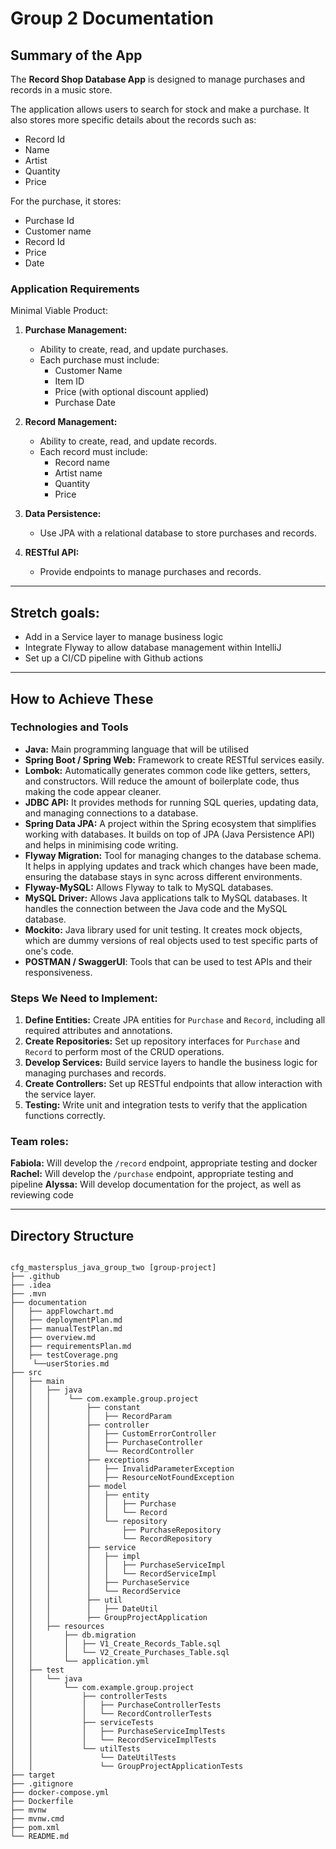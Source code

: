 # Group 2 Documentation

## Summary of the App

The **Record Shop Database App** is designed to manage purchases and records in a music store.

The application allows users to search for stock and make a purchase. It also stores more specific details about the records such as:
- Record Id
- Name
- Artist
- Quantity
- Price

For the purchase, it stores: 
- Purchase Id
- Customer name 
- Record Id 
- Price 
- Date 

### Application Requirements

Minimal Viable Product: 

1. **Purchase Management:**
   - Ability to create, read, and update purchases.
   - Each purchase must include:
     - Customer Name
     - Item ID
     - Price (with optional discount applied)
     - Purchase Date


2. **Record Management:**
   - Ability to create, read, and update records.
   - Each record must include:
     - Record name
     - Artist name
     - Quantity
     - Price


3. **Data Persistence:**
   - Use JPA with a relational database to store purchases and records.


4. **RESTful API:**
   - Provide endpoints to manage purchases and records.

---
## Stretch goals: 

- Add in a Service layer to manage business logic 
- Integrate Flyway to allow database management within IntelliJ
- Set up a CI/CD pipeline with Github actions

---

## How to Achieve These

### Technologies and Tools

- **Java:** Main programming language that will be utilised
- **Spring Boot / Spring Web:** Framework to create RESTful services easily.
- **Lombok:** Automatically generates common code like getters, setters, and constructors. Will reduce the amount of boilerplate code, thus making the code appear cleaner.
- **JDBC API:** It provides methods for running SQL queries, updating data, and managing connections to a database.
- **Spring Data JPA:** A project within the Spring ecosystem that simplifies working with databases. It builds on top of JPA (Java Persistence API) and helps in minimising code writing.
- **Flyway Migration:** Tool for managing changes to the database schema. It helps in applying updates and track which changes have been made, ensuring the database stays in sync across different environments.
- **Flyway-MySQL:** Allows Flyway to talk to MySQL databases. 
- **MySQL Driver:** Allows Java applications talk to MySQL databases. It handles the connection between the Java code and the MySQL database.
- **Mockito:** Java library used for unit testing.  It creates mock objects, which are dummy versions of real objects used to test specific parts of one's code.
- **POSTMAN / SwaggerUI**: Tools that can be used to test APIs and their responsiveness.

### Steps We Need to Implement:

1. **Define Entities:** Create JPA entities for `Purchase` and `Record`, including all required attributes and annotations.
2. **Create Repositories:** Set up repository interfaces for `Purchase` and `Record` to perform most of the CRUD operations.
3. **Develop Services:** Build service layers to handle the business logic for managing purchases and records.
4. **Create Controllers:** Set up RESTful endpoints that allow interaction with the service layer.
5. **Testing:** Write unit and integration tests to verify that the application functions correctly.

### Team roles: 

**Fabiola:** Will develop the `/record` endpoint, appropriate testing and docker 
**Rachel:** Will develop the `/purchase` endpoint, appropriate testing and pipeline 
**Alyssa:** Will develop documentation for the project, as well as reviewing code 

---

## Directory Structure

```

cfg_mastersplus_java_group_two [group-project]
├── .github
├── .idea
├── .mvn
├── documentation
│   ├── appFlowchart.md
│   ├── deploymentPlan.md
│   ├── manualTestPlan.md
│   ├── overview.md
│   ├── requirementsPlan.md
│   ├── testCoverage.png
│    └──userStories.md
├── src
│   ├── main
│   │   ├── java
│   │   │    └── com.example.group.project
│   │   │        ├── constant
│   │   │        │   ├── RecordParam
│   │   │        ├── controller
│   │   │        │   ├── CustomErrorController
│   │   │        │   ├── PurchaseController
│   │   │        │   └── RecordController
│   │   │        ├── exceptions
│   │   │        │   ├── InvalidParameterException
│   │   │        │   ├── ResourceNotFoundException
│   │   │        ├── model
│   │   │        │   ├── entity
│   │   │        │   │   ├── Purchase
│   │   │        │   │   └── Record
│   │   │        │   └── repository
│   │   │        │       ├── PurchaseRepository
│   │   │        │       └── RecordRepository
│   │   │        ├── service
│   │   │        │   ├── impl
│   │   │        │   │   ├── PurchaseServiceImpl
│   │   │        │   │   └── RecordServiceImpl
│   │   │        │   ├── PurchaseService
│   │   │        │   └── RecordService
│   │   │        ├── util
│   │   │        │   ├── DateUtil
│   │   │        ├── GroupProjectApplication
│   │   ├── resources
│   │       ├── db.migration
│   │       │   ├── V1_Create_Records_Table.sql
│   │       │   └── V2_Create_Purchases_Table.sql
│   │       └── application.yml
│   ├── test
│   │   └── java
│   │       └── com.example.group.project
│   │           ├── controllerTests
│   │           │   ├── PurchaseControllerTests
│   │           │   └── RecordControllerTests
│   │           ├── serviceTests
│   │           │   ├── PurchaseServiceImplTests
│   │           │   └── RecordServiceImplTests
│   │           └── utilTests
│   │               └── DateUtilTests
│   │               └── GroupProjectApplicationTests
├── target
├── .gitignore
├── docker-compose.yml
├── Dockerfile
├── mvnw
├── mvnw.cmd
├── pom.xml
└── README.md


```
